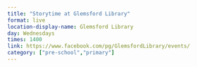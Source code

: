 ```yaml
---
title: "Storytime at Glemsford Library"
format: live
location-display-name: Glemsford Library
day: Wednesdays
times: 1400
link: https://www.facebook.com/pg/GlemsfordLibrary/events/
category: ["pre-school","primary"]
---
```

